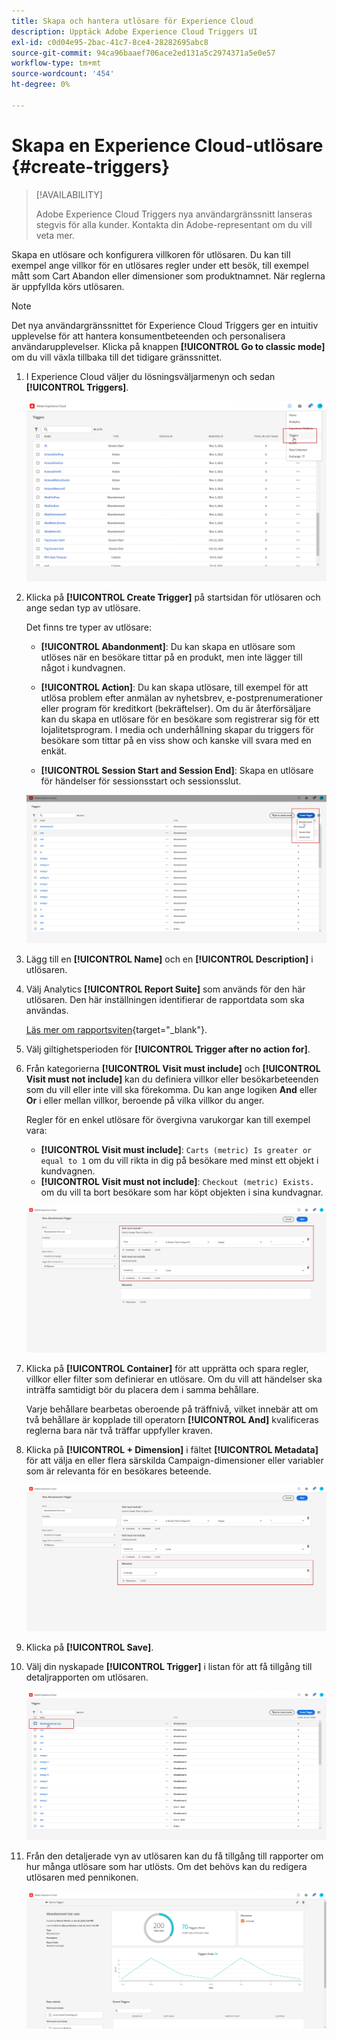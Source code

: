 ```yaml
---
title: Skapa och hantera utlösare för Experience Cloud
description: Upptäck Adobe Experience Cloud Triggers UI
exl-id: c0d04e95-2bac-41c7-8ce4-28282695abc8
source-git-commit: 94ca96baaef706ace2ed131a5c2974371a5e0e57
workflow-type: tm+mt
source-wordcount: '454'
ht-degree: 0%

---
```


# Skapa en Experience Cloud-utlösare {#create-triggers}

>[!AVAILABILITY]
>
>Adobe Experience Cloud Triggers nya användargränssnitt lanseras stegvis för alla kunder. Kontakta din Adobe-representant om du vill veta mer.

Skapa en utlösare och konfigurera villkoren för utlösaren. Du kan till exempel ange villkor för en utlösares regler under ett besök, till exempel mått som Cart Abandon eller dimensioner som produktnamnet. När reglerna är uppfyllda körs utlösaren.

>[!NOTE]
>
> Det nya användargränssnittet för Experience Cloud Triggers ger en intuitiv upplevelse för att hantera konsumentbeteenden och personalisera användarupplevelser. Klicka på knappen **[!UICONTROL Go to classic mode]** om du vill växla tillbaka till det tidigare gränssnittet.

1. I Experience Cloud väljer du lösningsväljarmenyn och sedan **[!UICONTROL Triggers]**.

   ![](assets/triggers_7.png)

1. Klicka på **[!UICONTROL Create Trigger]** på startsidan för utlösaren och ange sedan typ av utlösare.

   Det finns tre typer av utlösare:

   * **[!UICONTROL Abandonment]**: Du kan skapa en utlösare som utlöses när en besökare tittar på en produkt, men inte lägger till något i kundvagnen.

   * **[!UICONTROL Action]**: Du kan skapa utlösare, till exempel för att utlösa problem efter anmälan av nyhetsbrev, e-postprenumerationer eller program för kreditkort (bekräftelser). Om du är återförsäljare kan du skapa en utlösare för en besökare som registrerar sig för ett lojalitetsprogram. I media och underhållning skapar du triggers för besökare som tittar på en viss show och kanske vill svara med en enkät.

   * **[!UICONTROL Session Start and Session End]**: Skapa en utlösare för händelser för sessionsstart och sessionsslut.

   ![](assets/triggers_1.png)

1. Lägg till en **[!UICONTROL Name]** och en **[!UICONTROL Description]** i utlösaren.

1. Välj Analytics **[!UICONTROL Report Suite]** som används för den här utlösaren. Den här inställningen identifierar de rapportdata som ska användas.

   [Läs mer om rapportsviten](https://experienceleague.adobe.com/docs/analytics/admin/admin-tools/manage-report-suites/c-new-report-suite/t-create-a-report-suite.html){target="_blank"}.

1. Välj giltighetsperioden för **[!UICONTROL Trigger after no action for]**.

1. Från kategorierna **[!UICONTROL Visit must include]** och **[!UICONTROL Visit must not include]** kan du definiera villkor eller besökarbeteenden som du vill eller inte vill ska förekomma. Du kan ange logiken **And** eller **Or** i eller mellan villkor, beroende på vilka villkor du anger.

   Regler för en enkel utlösare för övergivna varukorgar kan till exempel vara:

   * **[!UICONTROL Visit must include]**: `Carts (metric) Is greater or equal to 1` om du vill rikta in dig på besökare med minst ett objekt i kundvagnen.
   * **[!UICONTROL Visit must not include]**: `Checkout (metric) Exists.` om du vill ta bort besökare som har köpt objekten i sina kundvagnar.

   ![](assets/triggers_2.png)

1. Klicka på **[!UICONTROL Container]** för att upprätta och spara regler, villkor eller filter som definierar en utlösare. Om du vill att händelser ska inträffa samtidigt bör du placera dem i samma behållare.

   Varje behållare bearbetas oberoende på träffnivå, vilket innebär att om två behållare är kopplade till operatorn **[!UICONTROL And]** kvalificeras reglerna bara när två träffar uppfyller kraven.

1. Klicka på **[!UICONTROL + Dimension]** i fältet **[!UICONTROL Metadata]** för att välja en eller flera särskilda Campaign-dimensioner eller variabler som är relevanta för en besökares beteende.

   ![](assets/triggers_3.png)

1. Klicka på **[!UICONTROL Save]**.

1. Välj din nyskapade **[!UICONTROL Trigger]** i listan för att få tillgång till detaljrapporten om utlösaren.

   ![](assets/triggers_4.png)

1. Från den detaljerade vyn av utlösaren kan du få tillgång till rapporter om hur många utlösare som har utlösts. Om det behövs kan du redigera utlösaren med pennikonen.

   ![](assets/triggers_5.png)
